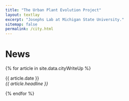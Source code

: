 ```yaml
---
title: "The Urban Plant Evolution Project"
layout: textlay
excerpt: "Josephs Lab at Michigan State University."
sitemap: false
permalink: /city.html
---
```


# News

{% for article in site.data.cityWriteUp %}
<p>{{ article.date }} <br>
<em>{{ article.headline }}</em></p>
{% endfor %}
